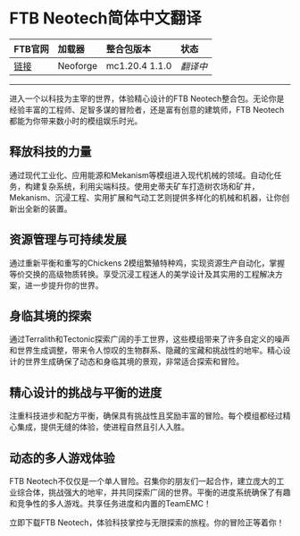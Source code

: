 # FTB Neotech简体中文翻译

FTB官网|加载器|整合包版本|状态
:-|:-|:-|:-
[链接](https://feed-the-beast.com/modpacks/123-ftb-neotech)|Neoforge|mc1.20.4 1.1.0|*翻译中*|

---
进入一个以科技为主宰的世界，体验精心设计的FTB Neotech整合包。无论你是经验丰富的工程师、足智多谋的冒险者，还是富有创意的建筑师，FTB Neotech都能为你带来数小时的模组娱乐时光。

## 释放科技的力量
通过现代工业化、应用能源和Mekanism等模组进入现代机械的领域。自动化任务，构建复杂系统，利用尖端科技。使用史蒂夫矿车打造树农场和矿井，Mekanism、沉浸工程、实用扩展和气动工艺则提供多样化的机械和机器，让你创新出全新的装置。

## 资源管理与可持续发展
通过重新平衡和重写的Chickens 2模组繁殖特种鸡，实现资源生产自动化，掌握等价交换的高级物质转换。享受沉浸工程迷人的美学设计及其实用的工程解决方案，进一步提升你的世界。

## 身临其境的探索
通过Terralith和Tectonic探索广阔的手工世界，这些模组带来了许多自定义的噪声和世界生成调整，带来令人惊叹的生物群系、隐藏的宝藏和挑战性的地牢。精心设计的世界生成确保了动态和身临其境的景观，非常适合探索和冒险。

## 精心设计的挑战与平衡的进度
注重科技进步和配方平衡，确保具有挑战性且奖励丰富的冒险。每个模组都经过精心集成，提供无缝的体验，使进程自然且引人入胜。

## 动态的多人游戏体验
FTB Neotech不仅仅是一个单人冒险。召集你的朋友们一起合作，建立庞大的工业综合体，挑战强大的地牢，并共同探索广阔的世界。平衡的进度系统确保了有趣和竞争性的多人游戏。共享任务进度和内置的TeamEMC！

立即下载FTB Neotech，体验科技掌控与无限探索的旅程。你的冒险正等着你！